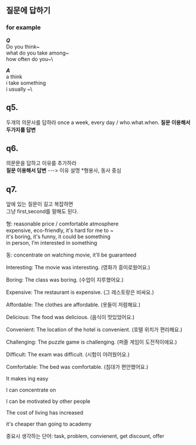 ## 질문에 답하기
### for example
***Q***\
Do you think~\
what do you take among~\
how often do you~\

***A***\
a think\
i take something\
i usually ~\


## q5.
두개의 의문사를 답하라 once a week, every day / who.what.when.
**질문 이용해서 두가지를 답변**

## q6.
의문문을 답하고 이유를 추가하라\
**질문 이용해서 답변** ---> 이유 설명 *형용사, 동사 중심

## q7.
앞에 있는 질문이 길고 복잡하면\
그냥 first,second를 말해도 된다.

형: reasonable price / comfortable atmosphere\
expensive, eco-friendly, it's hard for me to ~\
it's boring, it's funny, it could be something\
in person, I'm interested in something

동: concentrate on watching movie, it'll be guaranteed

Interesting: The movie was interesting.
(영화가 흥미로웠어요.)

Boring: The class was boring.
(수업이 지루했어요.)

Expensive: The restaurant is expensive.
(그 레스토랑은 비싸요.)

Affordable: The clothes are affordable.
(옷들이 저렴해요.)

Delicious: The food was delicious.
(음식이 맛있었어요.)

Convenient: The location of the hotel is convenient.
(호텔 위치가 편리해요.)

Challenging: The puzzle game is challenging.
(퍼즐 게임이 도전적이에요.)

Difficult: The exam was difficult.
(시험이 어려웠어요.)

Comfortable: The bed was comfortable.
(침대가 편안했어요.)

It makes ing easy

I can concentrate on

I can be motivated by other people

The cost of living has increased

it's cheaper than going to academy

중요시 생각하는 단어: task, problem, convienent, get discount, offer